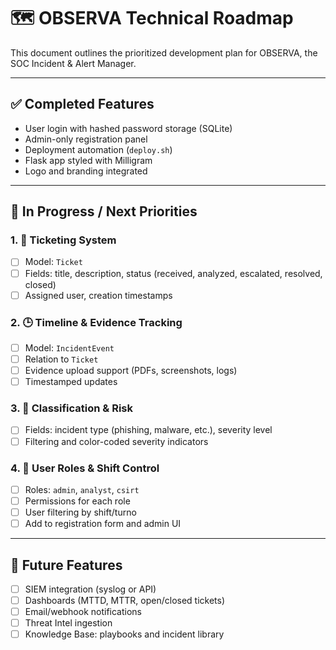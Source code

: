 # 🗺 OBSERVA Technical Roadmap

This document outlines the prioritized development plan for OBSERVA, the SOC Incident & Alert Manager.

---

## ✅ Completed Features

- User login with hashed password storage (SQLite)
- Admin-only registration panel
- Deployment automation (`deploy.sh`)
- Flask app styled with Milligram
- Logo and branding integrated

---

## 🚧 In Progress / Next Priorities

### 1. 🎫 Ticketing System

- [ ] Model: `Ticket`
- [ ] Fields: title, description, status (received, analyzed, escalated, resolved, closed)
- [ ] Assigned user, creation timestamps

### 2. 🕒 Timeline & Evidence Tracking

- [ ] Model: `IncidentEvent`
- [ ] Relation to `Ticket`
- [ ] Evidence upload support (PDFs, screenshots, logs)
- [ ] Timestamped updates

### 3. 🧠 Classification & Risk

- [ ] Fields: incident type (phishing, malware, etc.), severity level
- [ ] Filtering and color-coded severity indicators

### 4. 👥 User Roles & Shift Control

- [ ] Roles: `admin`, `analyst`, `csirt`
- [ ] Permissions for each role
- [ ] User filtering by shift/turno
- [ ] Add to registration form and admin UI

---

## 🔮 Future Features

- [ ] SIEM integration (syslog or API)
- [ ] Dashboards (MTTD, MTTR, open/closed tickets)
- [ ] Email/webhook notifications
- [ ] Threat Intel ingestion
- [ ] Knowledge Base: playbooks and incident library
